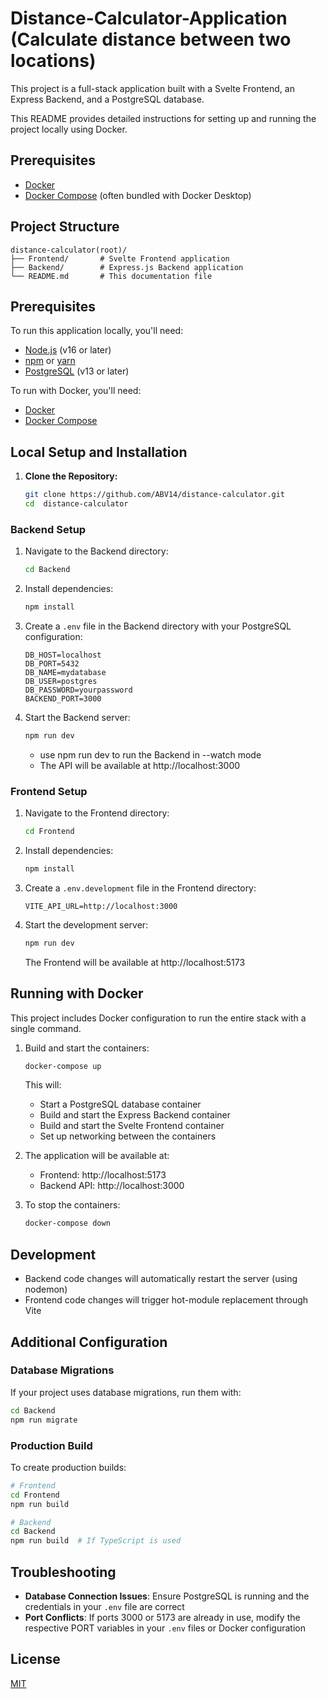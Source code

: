 # Distance-Calculator-Application (Calculate distance between two locations)

This project is a full-stack application built with a Svelte Frontend, an Express Backend, and a PostgreSQL database. 

This README provides detailed instructions for setting up and running the project locally using Docker.

## Prerequisites

- [Docker](https://www.docker.com/get-started)
- [Docker Compose](https://docs.docker.com/compose/install/) (often bundled with Docker Desktop)


## Project Structure
```
distance-calculator(root)/
├── Frontend/       # Svelte Frontend application
├── Backend/        # Express.js Backend application
└── README.md       # This documentation file
```   


## Prerequisites

To run this application locally, you'll need:

- [Node.js](https://nodejs.org/) (v16 or later)
- [npm](https://www.npmjs.com/) or [yarn](https://yarnpkg.com/)
- [PostgreSQL](https://www.postgresql.org/) (v13 or later)

To run with Docker, you'll need:

- [Docker](https://www.docker.com/get-started)
- [Docker Compose](https://docs.docker.com/compose/install/)

## Local Setup and Installation

1. **Clone the Repository:**

   ```bash
   git clone https://github.com/ABV14/distance-calculator.git
   cd  distance-calculator


### Backend Setup

1. Navigate to the Backend directory:
   ```bash
   cd Backend
   ```

2. Install dependencies:
   ```bash
   npm install
   ```

3. Create a `.env` file in the Backend directory with your PostgreSQL configuration:
   ```
   DB_HOST=localhost
   DB_PORT=5432
   DB_NAME=mydatabase
   DB_USER=postgres
   DB_PASSWORD=yourpassword
   BACKEND_PORT=3000
   ```

4. Start the Backend server:
   ```bash
   npm run dev 
   ```
   - use npm run dev to run the Backend in --watch mode
   - The API will be available at http://localhost:3000

### Frontend Setup

1. Navigate to the Frontend directory:
   ```bash
   cd Frontend
   ```

2. Install dependencies:
   ```bash
   npm install
   ```

3. Create a `.env.development` file in the Frontend directory:
   ```
   VITE_API_URL=http://localhost:3000
   ```

4. Start the development server:
   ```bash
   npm run dev
   ```
   The Frontend will be available at http://localhost:5173

## Running with Docker

This project includes Docker configuration to run the entire stack with a single command.

1. Build and start the containers:
   ```bash
   docker-compose up
   ```

   This will:
   - Start a PostgreSQL database container
   - Build and start the Express Backend container
   - Build and start the Svelte Frontend container
   - Set up networking between the containers

2. The application will be available at:
   - Frontend: http://localhost:5173
   - Backend API: http://localhost:3000

3. To stop the containers:
   ```bash
   docker-compose down
   ```

## Development

- Backend code changes will automatically restart the server (using nodemon)
- Frontend code changes will trigger hot-module replacement through Vite

## Additional Configuration

### Database Migrations

If your project uses database migrations, run them with:

```bash
cd Backend
npm run migrate
```

### Production Build

To create production builds:

```bash
# Frontend
cd Frontend
npm run build

# Backend
cd Backend
npm run build  # If TypeScript is used
```

## Troubleshooting

- **Database Connection Issues**: Ensure PostgreSQL is running and the credentials in your `.env` file are correct
- **Port Conflicts**: If ports 3000 or 5173 are already in use, modify the respective PORT variables in your `.env` files or Docker configuration

## License

[MIT](LICENSE)
